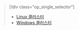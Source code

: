 > [!div class="op_single_selector"]
> * [Linux 클러스터](../articles/hdinsight/hdinsight-hbase-tutorial-get-started-linux.md)
> * [Windows 클러스터](../articles/hdinsight/hdinsight-hbase-tutorial-get-started.md)
> 
> 



<!--HONumber=Nov16_HO2-->


